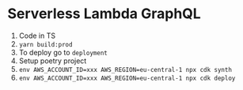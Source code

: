 # Serverless Lambda GraphQL

1. Code in TS
2. `yarn build:prod`
3. To deploy go to `deployment`
4. Setup poetry project
5. `env AWS_ACCOUNT_ID=xxx AWS_REGION=eu-central-1 npx cdk synth`
6. `env AWS_ACCOUNT_ID=xxx AWS_REGION=eu-central-1 npx cdk deploy`
